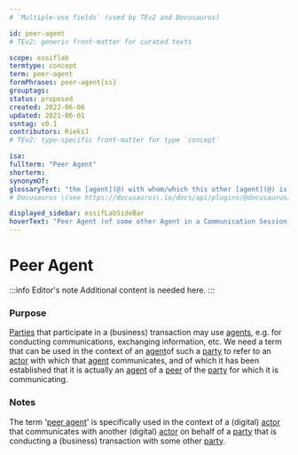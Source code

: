 ```yaml
---
# `Multiple-use fields` (used by TEv2 and Docusaurus)

id: peer-agent
# TEv2: generic front-matter for curated texts

scope: essiflab
termtype: concept
term: peer-agent
formPhrases: peer-agent{ss}
grouptags:
status: proposed
created: 2022-06-06
updated: 2021-06-01
vsntag: v0.1
contributors: RieksJ
# TEv2: type-specific front-matter for type `concept`

isa:
fullterm: "Peer Agent"
shorterm:
synonymOf:
glossaryText: "the [agent](@) with whom/which this other [agent](@) is communicating in that [communication session](@)."
# Docusaurus \(see https://docusaurus\.io/docs/api/plugins/@docusaurus/plugin-content-docs#markdown-front-matter\):

displayed_sidebar: essifLabSideBar
hoverText: "Peer Agent (of some other Agent in a Communication Session): the Agent with whom/which this other Agent is communicating in that Communication Session."
---
```


# Peer Agent


:::info Editor's note
Additional content is needed here.
:::

### Purpose

[Parties](@) that participate in a (business) transaction may use [agents](@), e.g. for conducting communications, exchanging information, etc. We need a term that can be used in the context of an [agent](@)of such a [party](@) to refer to an [actor](@) with which that [agent](@) communicates, and of which it has been established that it is actually an [agent](@) of a [peer](peer-party@) of the [party](@) for which it is communicating.

### Notes

The term '[peer agent](@)' is specifically used in the context of a (digital) [actor](@) that communicates with another (digital) [actor](@) on behalf of a [party](@) that is conducting a (business) transaction with some other [party](@).
